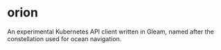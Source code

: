 # orion
An experimental Kubernetes API client written in Gleam, named after the constellation used for ocean navigation.

